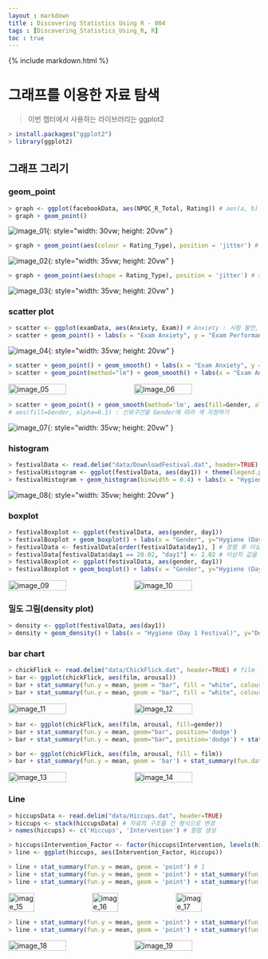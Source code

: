 ```yaml
---
layout : markdown
title : Discovering Statistics Using R - 004
tags : [Discovering_Statistics_Using_R, R]
toc : true
---
```


{% include markdown.html %}

# 그래프를 이용한 자료 탐색

> 이번 챕터에서 사용하는 라이브러리는 ggplot2

```R
> install.packages("ggplot2")
> library(ggplot2)
```

## 그래프 그리기

### geom_point

```R
> graph <- ggplot(facebookData, aes(NPQC_R_Total, Rating)) # aes(a, b) = a : x축, b : y축 지정
> graph + geom_point()
```
![image_01](/assets/images/Book/Discovering_Statistics_Using_R/Rplot_001.png){: style="width: 30vw; height: 20vw" }

```R
> graph + geom_point(aes(colour = Rating_Type), position = 'jitter') # jitter : 점들에 무작위 값을 추가해서 위치를 조정
```
![image_02](/assets/images/Book/Discovering_Statistics_Using_R/Rplot_002.png){: style="width: 35vw; height: 20vw" }

```R
> graph + geom_point(aes(shape = Rating_Type), position = 'jitter') # shape -> 모양으로 구분
```
![image_03](/assets/images/Book/Discovering_Statistics_Using_R/Rplot_003.png){: style="width: 35vw; height: 20vw" }

### scatter plot

```R
> scatter <- ggplot(examData, aes(Anxiety, Exam)) # Anxiety : 시험 불안, Exam : 시험 점수를 퍼센트로 환산한 값
> scatter + geom_point() + labs(x = "Exam Anxiety", y = "Exam Performance %") # labs : 그래프 축 이름표 추가
```
![image_04](/assets/images/Book/Discovering_Statistics_Using_R/Rplot_004.png){: style="width: 35vw; height: 20vw" }

```R
> scatter + geom_point() + geom_smooth() + labs(x = "Exam Anxiety", y = "Exam Performance %") # 회귀선[곡선]을 추가
> scatter + geom_point(method="lm") + geom_smooth() + labs(x = "Exam Anxiety", y = "Exam Performance %") # 회귀선[직선]을 추가
```

<div style="display: flex; justify-content: space-between;">
  <img src="/assets/images/Book/Discovering_Statistics_Using_R/Rplot_005.png" alt="image_05" style="width: 48%; margin-right: 10px;">
  <img src="/assets/images/Book/Discovering_Statistics_Using_R/Rplot_006.png" alt="image_06" style="width: 48%; margin-right: 10px;">
</div>

```R
> scatter + geom_point() + geom_smooth(method='lm', aes(fill=Gender, alpha=0.1)) + labs(x='Exam Anxiety', y='Exam Performance %', colour = 'Gender')
# aes(fill=Gender, alpha=0.1) : 신뢰구간을 Gender에 따라 색 지정하기
```

![image_07](/assets/images/Book/Discovering_Statistics_Using_R/Rplot_007.png){: style="width: 35vw; height: 20vw" }

### histogram

```R
> festivalData <- read.delim("data/DownloadFestival.dat", header=TRUE)
> festivalHistogram <- ggplot(festivalData, aes(day1)) + theme(legend.position = "none") # legend.position : 범례 표시
> festivalHistogram + geom_histogram(binwidth = 0.4) + labs(x = "Hygiene (Day 1 of Festival)", y = "Frequency") # binwidth : 너비
```

![image_08](/assets/images/Book/Discovering_Statistics_Using_R/Rplot_008.png){: style="width: 35vw; height: 20vw" }

### boxplot

```R
> festivalBoxplot <- ggplot(festivalData, aes(gender, day1))
> festivalBoxplot + geom_boxplot() + labs(x = "Gender", y="Hygiene (Day 1 of Festival)") # 이상치 값 존재
> festivalData <- festivalData[order(festivalData$day1), ] # 정렬 후 이상치 값 확인 [ 여기서는 마지막 값인 20.02 ]
> festivalData[festivalData$day1 == 20.02, "day1"] <- 2.02 # 이상치 값을 정상 데이터 값으로 변경
> festivalBoxplot <- ggplot(festivalData, aes(gender, day1))
> festivalBoxplot + geom_boxplot() + labs(x = "Gender", y="Hygiene (Day 1 of Festival)")
```

<div style="display: flex; justify-content: space-between;">
  <img src="/assets/images/Book/Discovering_Statistics_Using_R/Rplot_009.png" alt="image_09" style="width: 48%; margin-right: 10px;">
  <img src="/assets/images/Book/Discovering_Statistics_Using_R/Rplot_010.png" alt="image_10" style="width: 48%; margin-right: 10px;">
</div>

### 밀도 그림(density plot)

```R
> density <- ggplot(festivalData, aes(day1))
> density + geom_density() + labs(x = "Hygiene (Day 1 Festival)", y="Density Estimate")
```

### bar chart

```R
> chickFlick <- read.delim("data/ChickFlick.dat", header=TRUE) # film : 관람한 영화 제목, arousal : 각성 점수
> bar <- ggplot(chickFlick, aes(film, arousal))
> bar + stat_summary(fun.y = mean, geom = "bar", fill = "white", colour = "Black") # fun.y = mean : 평균 계산, fill : 막대 내부 색, colour : 막대의 테두리
> bar + stat_summary(fun.y = mean, geom = "bar", fill = "white", colour = "Black") + stat_summary(fun.data = mean_cl_normal, geom = "pointrange") + labs(x = "Film", y = "Mean Arousal") # fun.data = mean_cl_normal : 정규분포를 가정하지 않은 95% 신뢰구간
```

<div style="display: flex; justify-content: space-between;">
  <img src="/assets/images/Book/Discovering_Statistics_Using_R/Rplot_011.png" alt="image_11" style="width: 48%; margin-right: 1vw;">
  <img src="/assets/images/Book/Discovering_Statistics_Using_R/Rplot_012.png" alt="image_12" style="width: 48%; margin-right: 1vw;">
</div>

```R
> bar <- ggplot(chickFlick, aes(film, arousal, fill=gender))
> bar + stat_summary(fun.y = mean, geom="bar", position='dodge')
> bar + stat_summary(fun.y = mean, geom="bar", position='dodge') + stat_summary(fun.data = mean_cl_normal, geom = 'errorbar', position=position_dodge(width=0.90), width=0.2) + labs(x='Film', y="Mean Arousal", fill = "Gender") # position='dodge' : 겹치지 않고 나란히 배치

> bar <- ggplot(chickFlick, aes(film, arousal, fill = film))
> bar + stat_summary(fun.y = mean, geom = 'bar') + stat_summary(fun.data = mean_cl_normal, geom = 'errorbar', width=0.2) + facet_wrap( ~ gender) + labs(x = "Film", y = "Mean Arousal") + theme(legend.position = "none") # facet_wrap : 분할
```
<div style="display: flex; justify-content: space-between;">
  <img src="/assets/images/Book/Discovering_Statistics_Using_R/Rplot_013.png" alt="image_13" style="width: 48%; margin-right: 1vw;">
  <img src="/assets/images/Book/Discovering_Statistics_Using_R/Rplot_014.png" alt="image_14" style="width: 48%; margin-right: 1vw;">
</div>

### Line

```R
> hiccupsData <- read.delim("data/Hiccups.dat", header=TRUE)
> hiccups <- stack(hiccupsData) # 자료의 구조를 긴 형식으로 변경
> names(hiccups) <- c('Hiccups', 'Intervention') # 컬럼 생성

> hiccups$Intervention_Factor <- factor(hiccups$Intervention, levels(hiccups$Intervention))
> line <- ggplot(hiccups, aes(Intervention_Factor, Hiccups))

> line + stat_summary(fun.y = mean, geom = 'point') # 1
> line + stat_summary(fun.y = mean, geom = 'point') + stat_summary(fun.y = mean, geom = "line", aes(group = 1)) # 2
> line + stat_summary(fun.y = mean, geom = 'point') + stat_summary(fun.y = mean, geom = "line", aes(group = 1), colour = 'Blue', linetype = 'dashed') # 3
```

<div style="display: flex; justify-content: space-between;">
  <img src="/assets/images/Book/Discovering_Statistics_Using_R/Rplot_015.png" alt="image_15" style="width: 33%; margin-right: 1vw;">
  <img src="/assets/images/Book/Discovering_Statistics_Using_R/Rplot_016.png" alt="image_16" style="width: 33%; margin-right: 1vw;">
  <img src="/assets/images/Book/Discovering_Statistics_Using_R/Rplot_017.png" alt="image_17" style="width: 33%; margin-right: 1vw;">
</div>

```R
> line + stat_summary(fun.y = mean, geom = 'point') + stat_summary(fun.y = mean, geom = "line", aes(group = 1), colour = 'Blue', linetype = 'dashed') + stat_summary(fun.data = mean_cl_normal, geom = "errorbar", width = 0.2) # 4
> line + stat_summary(fun.y = mean, geom = 'point') + stat_summary(fun.y = mean, geom = "line", aes(group = 1), colour = 'Blue', linetype = 'dashed') + stat_summary(fun.data = mean_cl_normal, geom = "errorbar", width = 0.2) + labs(x = "Intervention", y = "Mean Number of Hiccups") # 5
```

<div style="display: flex; justify-content: space-between;">
  <img src="/assets/images/Book/Discovering_Statistics_Using_R/Rplot_018.png" alt="image_18" style="width: 48%; margin-right: 1vw;">
  <img src="/assets/images/Book/Discovering_Statistics_Using_R/Rplot_019.png" alt="image_19" style="width: 48%; margin-right: 1vw;">
</div>
